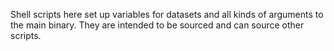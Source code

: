 Shell scripts here set up variables for datasets and all kinds of arguments to
the main binary. They are intended to be sourced and can source other scripts.
